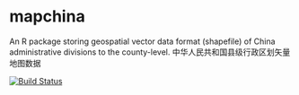 # mapchina

An R package storing geospatial vector data format (shapefile) of China administrative divisions to the county-level.
中华人民共和国县级行政区划矢量地图数据

[![Build Status](https://travis-ci.org/xmc811/mapchina.svg?branch=master)](https://travis-ci.org/xmc811/mapchina)
